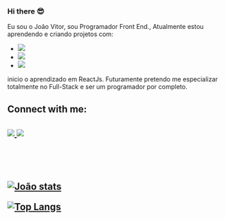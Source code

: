 ### Hi there :sunglasses:

Eu sou o João Vitor, sou  Programador Front End., Atualmente estou aprendendo e criando projetos com:

 - <img src="https://img.shields.io/badge/HTML5-E34F26?style=for-the-badge&logo=html5&logoColor=white">
 
 - <img src="https://img.shields.io/badge/CSS3-1572B6?style=for-the-badge&logo=css3&logoColor=white width:1px ">
 
 - <img src="https://img.shields.io/badge/JavaScript-323330?style=for-the-badge&logo=javascript&logoColor=F7DF1E">

inicio o aprendizado em ReactJs. Futuramente pretendo me especializar totalmente no Full-Stack e ser um programador por completo.


<h2> <strong>Connect with me:</strong><h2> 
 <a href="https://www.linkedin.com/in/joao-cunha123" target="_blank" rel="extern">
 <img src="https://img.shields.io/badge/LinkedIn-0077B5?style=for-the-badge&logo=linkedin&logoColor=white">
 </a>
                
 <a href="https://instagram.com/joaocunhabc?igshid=ZDdkNTZiNTM=" target="_blank" rel="extern">
 <img src="https://img.shields.io/badge/Instagram-E4405F?style=for-the-badge&logo=instagram&logoColor=white">
 </a>
 <br>
 <br>
 <br>
 <br>
 
 [![João stats](https://github-readme-stats.vercel.app/api?username=joaovitorcunha123)](https://github.com/anuraghazra/github-readme-stats)
 
[![Top Langs](https://github-readme-stats.vercel.app/api/top-langs/?username=joaovitorcunha123)](https://github.com/anuraghazra/github-readme-stats)

 
